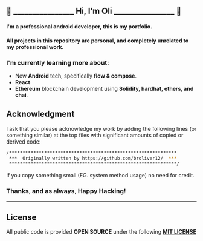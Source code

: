 ## :dragon_face: ________________ Hi, I’m Oli ________________ :dragon_face:

#### I'm a professional android developer, this is my portfolio.
#### All projects in this repository are personal, and completely unrelated to my professional work.

### I'm currently learning more about:
 - New **Android** tech, specifically **flow & compose**.
 - **React**
 - **Ethereum** blockchain development using **Solidity, hardhat, ethers, and chai**.

## Acknowledgment
I ask that you please acknowledge my work by adding the following lines (or something similar) at the top files with significant amounts of copied or derived code:

```bash
/**************************************************************
 ***  Originally written by https://github.com/broliver12/  ***
 **************************************************************/
```
 
If you copy something small (EG. system method usage) no need for credit.

### Thanks, and as always, Happy Hacking!

***

## License
All public code is provided **OPEN SOURCE** under the following [**MIT LICENSE**](https://github.com/broliver12/broliver12/blob/main/LICENSE.txt)


